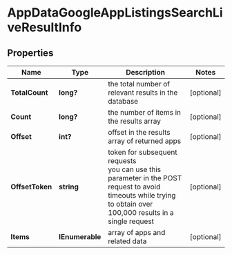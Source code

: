 # AppDataGoogleAppListingsSearchLiveResultInfo


## Properties

| Name | Type | Description | Notes |
|------------ | ------------- | ------------- | -------------|
**TotalCount** | **long?** | the total number of relevant results in the database |[optional]|
**Count** | **long?** | the number of items in the results array |[optional]|
**Offset** | **int?** | offset in the results array of returned apps |[optional]|
**OffsetToken** | **string** | token for subsequent requests<br>you can use this parameter in the POST request to avoid timeouts while trying to obtain over 100,000 results in a single request |[optional]|
**Items** | **IEnumerable<AppDataGoogleAppListingsSearchLiveItem>** | array of apps and related data |[optional]|